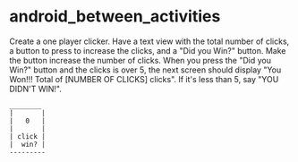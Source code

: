 # android_between_activities

Create a one player clicker. Have a text view with the total number of clicks, a button to press to increase the clicks, and a "Did you Win?" button. Make the button increase the number of clicks. When you press the "Did you Win?" button and the clicks is over 5, the next screen should display "You Won!!! Total of [NUMBER OF CLICKS] clicks". If it's less than 5, say "YOU DIDN'T WIN!".

```
________
|       |
|   0   |
|       |
| click |
|  win? |
---------
```
